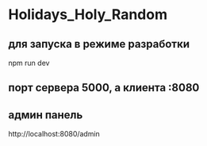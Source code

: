 # Holidays_Holy_Random

## для запуска в режиме разработки 
npm run dev

## порт сервера 5000, а клиента :8080

## админ панель
http://localhost:8080/admin

